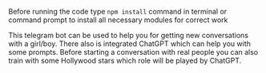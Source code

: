 Before running the code type `npm install` command in terminal or command prompt to install all necessary modules for correct work

This telegram bot can be used to help you for getting new conversations with a girl/boy. There also is integrated ChatGPT which can help you with some prompts.
Before starting a conversation with real people you can also train with some Hollywood stars which role will be played by ChatGPT.
